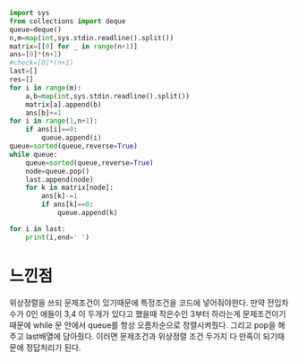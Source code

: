 ```py
import sys
from collections import deque
queue=deque()
n,m=map(int,sys.stdin.readline().split())
matrix=[[0] for _ in range(n+1)]
ans=[0]*(n+1)
#check=[0]*(n+1)
last=[]
res=[]
for i in range(m):
    a,b=map(int,sys.stdin.readline().split())
    matrix[a].append(b)
    ans[b]+=1
for i in range(1,n+1):
    if ans[i]==0:
        queue.append(i)
queue=sorted(queue,reverse=True)
while queue:
    queue=sorted(queue,reverse=True)
    node=queue.pop()
    last.append(node)
    for k in matrix[node]:
        ans[k]-=1
        if ans[k]==0:
            queue.append(k)

for i in last:
    print(i,end=' ')
```
<h1>느낀점</h1>
위상정렬을 쓰되 문제조건이 있기때문에 특정조건을 코드에 넣어줘야한다. 만약 전입차수가 0인 애들이 3,4 이 두개가 있다고 했을때 작은수인 3부터 하라는게 문제조건이기 때문에
while 문 안에서 queue를 항상 오름차순으로 정렬시켜줬다. 그리고 pop을 해주고 last배열에 담아줬다. 이러면 문제조건과 위상정렬 조건 두가지 다 만족이 되기때문에 정답처리가 된다.
